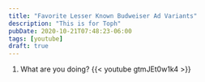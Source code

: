 ```yaml
---
title: "Favorite Lesser Known Budweiser Ad Variants"
description: "This is for Toph"
pubDate: 2020-10-21T07:48:23-06:00
tags: [youtube]
draft: true
---
```


1. What are you doing?
  {{< youtube gtmJEt0w1k4 >}}